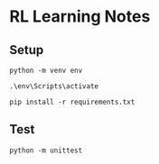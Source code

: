 # RL Learning Notes

## Setup

```
python -m venv env

.\env\Scripts\activate

pip install -r requirements.txt
```

## Test

```
python -m unittest
```

